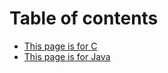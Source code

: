 # Table of contents

* [This page is for C](README.md)
* [This page is for Java](this-page-is-for-java.md)
